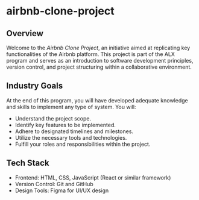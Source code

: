 # airbnb-clone-project

## Overview
Welcome to the *Airbnb Clone Project*, an initiative aimed at replicating key functionalities of the Airbnb platform. This project is part of the ALX program and serves as an introduction to software development principles, version control, and project structuring within a collaborative environment.

## Industry Goals
At the end of this program, you will have developed adequate knowledge and skills to implement any type of system. You will:

- Understand the project scope.
- Identify key features to be implemented.
- Adhere to designated timelines and milestones.
- Utilize the necessary tools and technologies.
- Fulfill your roles and responsibilities within the project.

## Tech Stack

- Frontend: HTML, CSS, JavaScript (React or similar framework)
- Version Control: Git and GitHub
- Design Tools: Figma for UI/UX design
